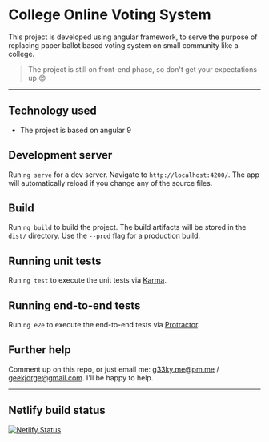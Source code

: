 # College Online Voting System

This project is developed using angular framework, to serve the purpose of replacing paper ballot based voting system on small community like a college.
> The project is still on front-end phase, so don't get your expectations up 😊

---
## Technology used
- The project is based on angular 9


## Development server

Run `ng serve` for a dev server. Navigate to `http://localhost:4200/`. The app will automatically reload if you change any of the source files.

## Build

Run `ng build` to build the project. The build artifacts will be stored in the `dist/` directory. Use the `--prod` flag for a production build.

## Running unit tests

Run `ng test` to execute the unit tests via [Karma](https://karma-runner.github.io).

## Running end-to-end tests

Run `ng e2e` to execute the end-to-end tests via [Protractor](http://www.protractortest.org/).

## Further help

Comment up on this repo, or just email me: g33ky.me@pm.me / geekjorge@gmail.com. I'll be happy to help.

---
## Netlify build status
[![Netlify Status](https://api.netlify.com/api/v1/badges/692fd2d2-6bc9-4568-9e2e-fee362a401a0/deploy-status)](https://app.netlify.com/sites/ovsystem/deploys)
